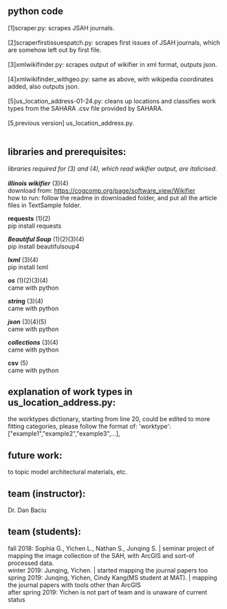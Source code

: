 ## python code
[1]scraper.py: scrapes JSAH journals.</br></br>
[2]scraperfirstissuespatch.py: scrapes first issues of JSAH journals, which are somehow left out by first file.</br></br>
[3]xmlwikifinder.py: scrapes output of wikifier in xml format, outputs json.</br></br>
[4]xmlwikifinder_withgeo.py: same as above, with wikipedia coordinates added, also outputs json.</br></br>
[5]us_location_address-01-24.py: cleans up locations and classifies work types from the SAHARA .csv file provided by SAHARA.</br></br>
[5,previous version] us_location_address.py.</br></br>

## libraries and prerequisites:
*libraries required for (3) and (4), which read wikifier output, are italicised.*</br></br>
__*illinois wikifier*__ (3)(4)</br>
download from: https://cogcomp.org/page/software_view/Wikifier</br>
how to run: follow the readme in downloaded folder, and put all the article files in TextSample folder.</br>

__requests__ (1)(2)</br>
pip install requests</br>

__*Beautiful Soup*__ (1)(2)(3)(4)</br>
pip install beautifulsoup4</br>

__*lxml*__ (3)(4)</br>
pip install lxml</br>

__*os*__ (1)(2)(3)(4)</br>
came with python</br>

__*strin*g__ (3)(4)</br>
came with python</br>

__*json*__ (3)(4)(5)</br>
came with python</br>

__*collections*__ (3)(4)</br>
came with python</br>

__csv__ (5)</br>
came with python</br>
## explanation of work types in us_location_address.py:
the worktypes dictionary, starting from line 20, could be edited to more fitting categories, please follow the format of:
'worktype':["example1","example2","example3",...],</br>
## future work:
to topic model architectural materials, etc.</br>
## team (instructor):
Dr. Dan Baciu
## team (students):
fall 2018: Sophia G., Yichen L., Nathan S., Junqing S. | seminar project of mapping the image collection of the SAH, with ArcGIS and sort-of processed data. </br>
winter 2019: Junqing, Yichen. | started mapping the journal papers too </br>
spring 2019: Junqing, Yichen, Cindy Kang(MS student at MAT). | mapping the journal papers with tools other than ArcGIS</br>
after spring 2019: Yichen is not part of team and is unaware of current status
